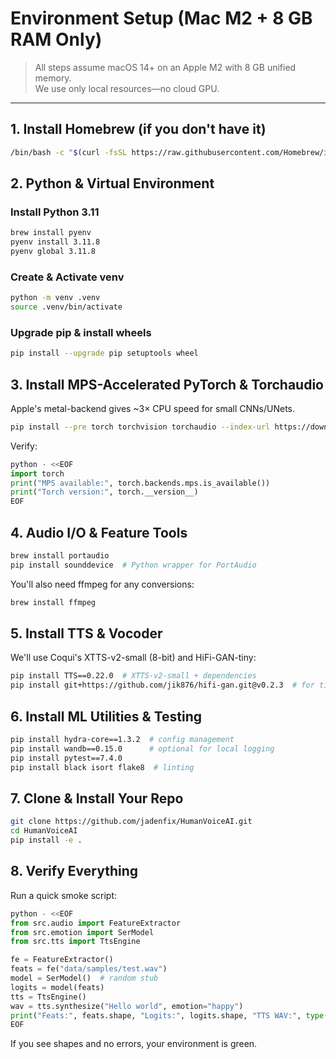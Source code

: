 # Environment Setup (Mac M2 + 8 GB RAM Only)

> All steps assume macOS 14+ on an Apple M2 with 8 GB unified memory.  
> We use only local resources—no cloud GPU.  

---

## 1. Install Homebrew (if you don't have it)

```bash
/bin/bash -c "$(curl -fsSL https://raw.githubusercontent.com/Homebrew/install/HEAD/install.sh)"
```

## 2. Python & Virtual Environment

### Install Python 3.11
```bash
brew install pyenv
pyenv install 3.11.8
pyenv global 3.11.8
```

### Create & Activate venv
```bash
python -m venv .venv
source .venv/bin/activate
```

### Upgrade pip & install wheels
```bash
pip install --upgrade pip setuptools wheel
```

## 3. Install MPS-Accelerated PyTorch & Torchaudio

Apple's metal-backend gives ~3× CPU speed for small CNNs/UNets.

```bash
pip install --pre torch torchvision torchaudio --index-url https://download.pytorch.org/whl/nightly/cpu
```

Verify:

```python
python - <<EOF
import torch
print("MPS available:", torch.backends.mps.is_available())
print("Torch version:", torch.__version__)
EOF
```

## 4. Audio I/O & Feature Tools

```bash
brew install portaudio
pip install sounddevice  # Python wrapper for PortAudio
```

You'll also need ffmpeg for any conversions:

```bash
brew install ffmpeg
```

## 5. Install TTS & Vocoder

We'll use Coqui's XTTS-v2-small (8-bit) and HiFi-GAN-tiny:

```bash
pip install TTS==0.22.0  # XTTS-v2-small + dependencies
pip install git+https://github.com/jik876/hifi-gan.git@v0.2.3  # for tiny vocoder
```

## 6. Install ML Utilities & Testing

```bash
pip install hydra-core==1.3.2  # config management
pip install wandb==0.15.0      # optional for local logging
pip install pytest==7.4.0
pip install black isort flake8  # linting
```

## 7. Clone & Install Your Repo

```bash
git clone https://github.com/jadenfix/HumanVoiceAI.git
cd HumanVoiceAI
pip install -e .
```

## 8. Verify Everything

Run a quick smoke script:

```python
python - <<EOF
from src.audio import FeatureExtractor
from src.emotion import SerModel
from src.tts import TtsEngine

fe = FeatureExtractor()
feats = fe("data/samples/test.wav")
model = SerModel()  # random stub
logits = model(feats)
tts = TtsEngine()
wav = tts.synthesize("Hello world", emotion="happy")
print("Feats:", feats.shape, "Logits:", logits.shape, "TTS WAV:", type(wav))
EOF
```

If you see shapes and no errors, your environment is green.

